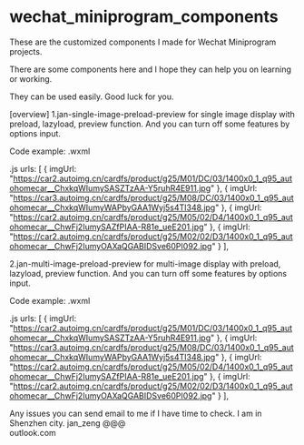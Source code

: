 # wechat_miniprogram_components
These are the customized components I made for Wechat Miniprogram projects.

There are some components here and I hope they can help you on learning or working.

They can be used easily. Good luck for you.



[overview]
1.jan-single-image-preload-preview
for single image display with preload, lazyload, preview function. And you can turn off some features by options input.

Code example: 
  .wxml
  <janui-single-image-preload-preview src="{{itm}}" urls="{{urls}}" lazyload="{{defaultLazyload}}" margin="{{ urls.length==1? defaultMargin1 : defaultMargin2 }}"
  width="{{ urls.length==1? defaultWidthHeight1 : ( urls.length==2? defaultWidthHeight2 : '' ) }}"
  height="{{ urls.length==1? defaultWidthHeight1 : ( urls.length==2? defaultWidthHeight2 : '' ) }}" />

  .js
  urls: [
  { imgUrl: "https://car2.autoimg.cn/cardfs/product/g25/M01/DC/03/1400x0_1_q95_autohomecar__ChxkqWIumySASZTzAA-Y5ruhR4E911.jpg" },
  { imgUrl: "https://car3.autoimg.cn/cardfs/product/g25/M08/DC/03/1400x0_1_q95_autohomecar__ChxkqWIumyWAPbyGAA1Wyj5s4TI348.jpg" },
  { imgUrl: "https://car2.autoimg.cn/cardfs/product/g25/M05/02/D4/1400x0_1_q95_autohomecar__ChwFj2IumySAZfPIAA-R81e_ueE201.jpg" },
  { imgUrl: "https://car2.autoimg.cn/cardfs/product/g25/M02/02/D3/1400x0_1_q95_autohomecar__ChwFj2IumyOAXaQGABIDSve60PI092.jpg" }
  ],



2.jan-multi-image-preload-preview
for multi-image display with preload, lazyload, preview function. And you can turn off some features by options input.

Code example: 
  .wxml
  <jan-multi-image-preload-preview urls="{{ urls }}" />
  
  .js
  urls: [
  { imgUrl: "https://car2.autoimg.cn/cardfs/product/g25/M01/DC/03/1400x0_1_q95_autohomecar__ChxkqWIumySASZTzAA-Y5ruhR4E911.jpg" },
  { imgUrl: "https://car3.autoimg.cn/cardfs/product/g25/M08/DC/03/1400x0_1_q95_autohomecar__ChxkqWIumyWAPbyGAA1Wyj5s4TI348.jpg" },
  { imgUrl: "https://car2.autoimg.cn/cardfs/product/g25/M05/02/D4/1400x0_1_q95_autohomecar__ChwFj2IumySAZfPIAA-R81e_ueE201.jpg" },
  { imgUrl: "https://car2.autoimg.cn/cardfs/product/g25/M02/02/D3/1400x0_1_q95_autohomecar__ChwFj2IumyOAXaQGABIDSve60PI092.jpg" }
  ],
  
 
 
Any issues you can send email to me if I have time to check. I am in Shenzhen city.
jan_zeng
@@@  
outlook.com
